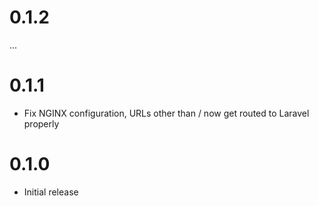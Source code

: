 # 0.1.2

...

# 0.1.1

* Fix NGINX configuration, URLs other than / now get routed to Laravel properly

# 0.1.0

* Initial release
